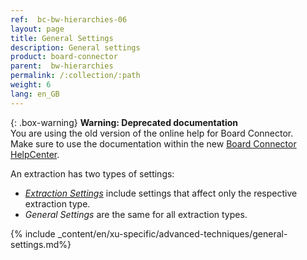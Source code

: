 ```yaml
---
ref:  bc-bw-hierarchies-06
layout: page
title: General Settings
description: General settings
product: board-connector
parent:  bw-hierarchies
permalink: /:collection/:path
weight: 6
lang: en_GB
---
```


{: .box-warning}
**Warning: Deprecated documentation** <br>
You are using the old version of the online help for Board Connector.<br>
Make sure to use the documentation within the new [Board Connector HelpCenter](https://helpcenter.theobald-software.com/board-connector/documentation/introduction/).

An extraction has two types of settings: 
- [*Extraction Settings*](./hierarchies-extraction-settings) include settings that affect only the respective extraction type.
- *General Settings* are the same for all extraction types.


{% include _content/en/xu-specific/advanced-techniques/general-settings.md%}